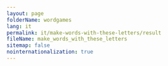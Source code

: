 ```yaml
---
layout: page
folderName: wordgames
lang: it
permalink: it/make-words-with-these-letters/result
fileName: make_words_with_these_letters
sitemap: false
nointernationalization: true 
---
```

